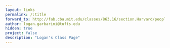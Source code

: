 ```yaml
---
layout: links
permalink: /:title
forward_to: http://fab.cba.mit.edu/classes/863.16/section.Harvard/people/Garbarini/index.html
author: logan.garbarini@tufts.edu
hidden: true
project: false
description: "Logan's Class Page"
---
```

